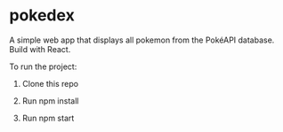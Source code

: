 # pokedex
A simple web app that displays all pokemon from the PokéAPI database. Build with React.

To run the project:

1. Clone this repo

2. Run npm install

3. Run npm start
